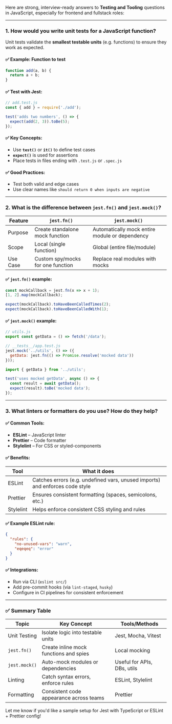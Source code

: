 Here are strong, interview-ready answers to **Testing and Tooling** questions in JavaScript, especially for frontend and fullstack roles:

---

### **1. How would you write unit tests for a JavaScript function?**

Unit tests validate the **smallest testable units** (e.g. functions) to ensure they work as expected.

#### ✅ Example: Function to test

```javascript
function add(a, b) {
  return a + b;
}
```

#### ✅ Test with Jest:

```javascript
// add.test.js
const { add } = require('./add');

test('adds two numbers', () => {
  expect(add(2, 3)).toBe(5);
});
```

#### ✅ Key Concepts:

* Use **`test()`** or **`it()`** to define test cases
* **`expect()`** is used for assertions
* Place tests in files ending with `.test.js` or `.spec.js`

#### ✅ Good Practices:

* Test both valid and edge cases
* Use clear names like `should return 0 when inputs are negative`

---

### **2. What is the difference between `jest.fn()` and `jest.mock()`?**

| Feature  | `jest.fn()`                       | `jest.mock()`                                  |
| -------- | --------------------------------- | ---------------------------------------------- |
| Purpose  | Create standalone mock function   | Automatically mock entire module or dependency |
| Scope    | Local (single function)           | Global (entire file/module)                    |
| Use Case | Custom spy/mocks for one function | Replace real modules with mocks                |

#### ✅ `jest.fn()` example:

```javascript
const mockCallback = jest.fn(x => x + 1);
[1, 2].map(mockCallback);

expect(mockCallback).toHaveBeenCalledTimes(2);
expect(mockCallback).toHaveBeenCalledWith(1);
```

#### ✅ `jest.mock()` example:

```javascript
// utils.js
export const getData = () => fetch('/data');

// __tests__/app.test.js
jest.mock('../utils', () => ({
  getData: jest.fn(() => Promise.resolve('mocked data'))
}));

import { getData } from '../utils';

test('uses mocked getData', async () => {
  const result = await getData();
  expect(result).toBe('mocked data');
});
```

---

### **3. What linters or formatters do you use? How do they help?**

#### ✅ Common Tools:

* **ESLint** – JavaScript linter
* **Prettier** – Code formatter
* **Stylelint** – For CSS or styled-components

#### ✅ Benefits:

| Tool      | What it does                                                                 |
| --------- | ---------------------------------------------------------------------------- |
| ESLint    | Catches errors (e.g. undefined vars, unused imports) and enforces code style |
| Prettier  | Ensures consistent formatting (spaces, semicolons, etc.)                     |
| Stylelint | Helps enforce consistent CSS styling and rules                               |

#### ✅ Example ESLint rule:

```json
{
  "rules": {
    "no-unused-vars": "warn",
    "eqeqeq": "error"
  }
}
```

#### ✅ Integrations:

* Run via CLI (`eslint src/`)
* Add pre-commit hooks (via `lint-staged`, `husky`)
* Configure in CI pipelines for consistent enforcement

---

### ✅ Summary Table

| Topic         | Key Concept                             | Tools/Methods               |
| ------------- | --------------------------------------- | --------------------------- |
| Unit Testing  | Isolate logic into testable units       | Jest, Mocha, Vitest         |
| `jest.fn()`   | Create inline mock functions and spies  | Local mocking               |
| `jest.mock()` | Auto-mock modules or dependencies       | Useful for APIs, DBs, utils |
| Linting       | Catch syntax errors, enforce rules      | ESLint, Stylelint           |
| Formatting    | Consistent code appearance across teams | Prettier                    |

Let me know if you'd like a sample setup for Jest with TypeScript or ESLint + Prettier config!
